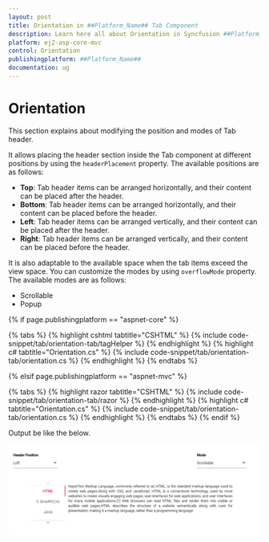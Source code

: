 ```yaml
---
layout: post
title: Orientation in ##Platform_Name## Tab Component
description: Learn here all about Orientation in Syncfusion ##Platform_Name## Tab component of Syncfusion Essential JS 2 and more.
platform: ej2-asp-core-mvc
control: Orientation
publishingplatform: ##Platform_Name##
documentation: ug
---
```



# Orientation

This section explains about modifying the position and modes of Tab header.

It allows placing the header section inside the Tab component at different positions by using the  `headerPlacement` property. The available positions are as follows:

* **Top**: Tab header items can be arranged horizontally, and their content can be placed after the header.
* **Bottom**: Tab header items can be arranged horizontally, and their content can be placed before the header.
* **Left**: Tab header items can be arranged vertically, and their content can be placed after the header.
* **Right**: Tab header items can be arranged vertically, and their content can be placed before the header.

It is also adaptable to the available space when the tab items exceed the view space. You can customize the modes by using `overflowMode` property. The available modes are as follows:

* Scrollable
* Popup

{% if page.publishingplatform == "aspnet-core" %}

{% tabs %}
{% highlight cshtml tabtitle="CSHTML" %}
{% include code-snippet/tab/orientation-tab/tagHelper %}
{% endhighlight %}
{% highlight c# tabtitle="Orientation.cs" %}
{% include code-snippet/tab/orientation-tab/orientation.cs %}
{% endhighlight %}
{% endtabs %}

{% elsif page.publishingplatform == "aspnet-mvc" %}

{% tabs %}
{% highlight razor tabtitle="CSHTML" %}
{% include code-snippet/tab/orientation-tab/razor %}
{% endhighlight %}
{% highlight c# tabtitle="Orientation.cs" %}
{% include code-snippet/tab/orientation-tab/orientation.cs %}
{% endhighlight %}
{% endtabs %}
{% endif %}



Output be like the below.

![Tab vertical support](./images/vertical.PNG)
